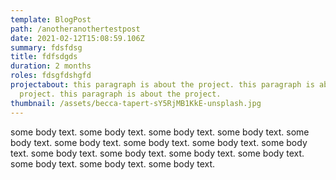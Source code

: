 ```yaml
---
template: BlogPost
path: /anotheranothertestpost
date: 2021-02-12T15:08:59.106Z
summary: fdsfdsg
title: fdfsdgds
duration: 2 months
roles: fdsgfdshgfd
projectabout: this paragraph is about the project. this paragraph is about the
  project. this paragraph is about the project.
thumbnail: /assets/becca-tapert-sY5RjMB1KkE-unsplash.jpg
---
```

some body text. some body text. some body text. some body text. some body text. some body text. some body text. some body text. some body text. some body text. some body text. some body text. some body text. some body text. some body text. some body text.
